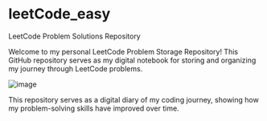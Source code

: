 # leetCode_easy
LeetCode Problem Solutions Repository

Welcome to my personal LeetCode Problem Storage Repository! 
This GitHub repository serves as my digital notebook for storing and organizing my journey through LeetCode problems.

![image](https://github.com/zuzqqa/leetCode_easy/assets/76653705/05674dd2-4b1e-4109-abc4-51e867b99ace)

This repository serves as a digital diary of my coding journey, showing how my problem-solving skills have improved over time.
